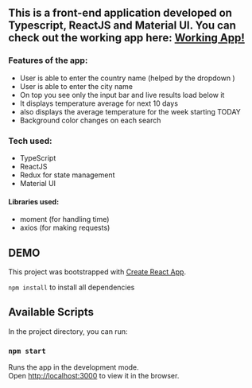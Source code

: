 ## This is a front-end application developed on Typescript, ReactJS and Material UI. You can check out the working app here: [Working App!]()

### Features of the app:

- User is able to enter the country name (helped by the dropdown )
- User is able to enter the city name
- On top you see only the input bar and live results load below it
- It displays temperature average for next 10 days
- also displays the average temperature for the week starting TODAY
- Background color changes on each search

### Tech used:

- TypeScript
- ReactJS
- Redux for state management
- Material UI

#### Libraries used:

- moment (for handling time)
- axios (for making requests)

## DEMO

[]('./src/images/Wonderkind_weather_dilip.gif')

This project was bootstrapped with [Create React App](https://github.com/facebook/create-react-app).

`npm install` to install all dependencies

## Available Scripts

In the project directory, you can run:

### `npm start`

Runs the app in the development mode.<br />
Open [http://localhost:3000](http://localhost:3000) to view it in the browser.
